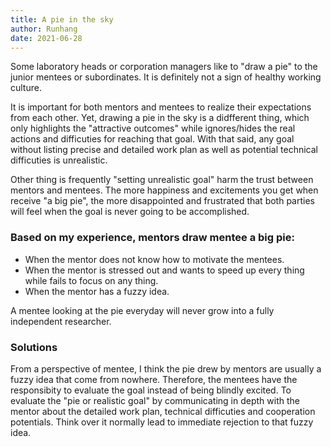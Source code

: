 ```yaml
---
title: A pie in the sky
author: Runhang 
date: 2021-06-28
---
```


Some laboratory heads or corporation managers like to "draw a pie" to the junior mentees or subordinates. It is definitely not a sign of healthy working culture. 

It is important for both mentors and mentees to realize their expectations from each other. Yet, drawing a pie in the sky is a didfferent thing, which only highlights the "attractive
outcomes" while ignores/hides the real actions and difficuties for reaching that goal. With that said, any goal without listing precise and detailed work plan as well as
potential technical difficuties is unrealistic. 

Other thing is frequently "setting unrealistic goal" harm the trust between mentors and mentees. The more happiness and excitements you get when receive "a big pie", the more
disappointed and frustrated that both parties will feel when the goal is never going to be accomplished. 

### Based on my experience, mentors draw mentee a big pie:
- When the mentor does not know how to motivate the mentees.
- When the mentor is stressed out and wants to speed up every thing while fails to focus on any thing. 
- When the mentor has a fuzzy idea. 

A mentee looking at the pie everyday will never grow into a fully independent researcher. 

### Solutions
From a perspective of mentee, I think the pie drew by mentors are usually a fuzzy idea that come from nowhere. Therefore, the mentees have the responsibity to evaluate the goal instead of being blindly excited. To evaluate the "pie or realistic goal" by communicating in depth with the mentor about the detailed work plan, technical difficuties and cooperation potentials. Think over it normally lead to immediate rejection to that fuzzy idea. 
